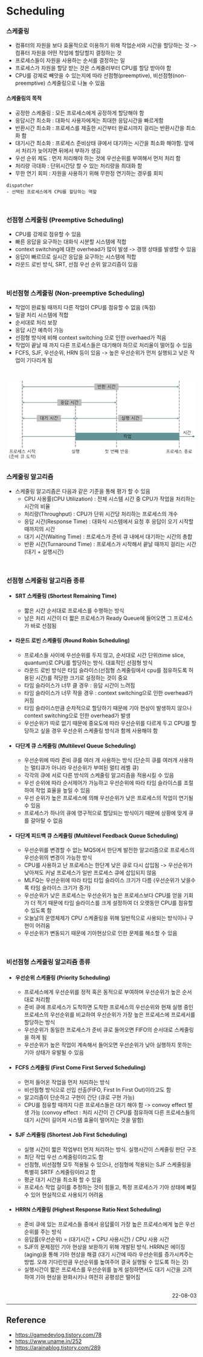 # Scheduling

### 스케줄링
- 컴퓨터의 자원을 보다 효율적으로 이용하기 위해 작업순서와 시간을 할당하는 것 -> 컴퓨터 자원을 어떤 작업에 할당할지 결정하는 것
- 프로세스들이 자원을 사용하는 순서를 결정하는 일
- 프로세스가 자원을 할당 받는 것은 스케줄러부터 CPU를 할당 받아야 함
- CPU를 강제로 빼앗을 수 있는지에 따라 선점형(preemptive), 비선점형(non-preemptive) 스케줄링으로 나눌 수 있음

#### 스케줄링의 목적
- 공정한 스케줄링 : 모든 프로세스에게 공정하게 할당해야 함
- 응답시간 최소화 : 대화식 사용자에게는 최대한 응답시간을 빠르게함
- 반환시간 최소화 : 프로세스를 제출한 시간부터 완료시까지 걸리는 반환시간을 최소화 함
- 대기시간 최소화 : 프로세스 준비상태 큐에서 대기하는 시간을 최소화 해야함. 앞에서 처리가 늦어지면 뒤에서 부하가 생김
- 우선 순위 제도 : 먼저 처리해야 하는 것에 우선순위를 부여해서 먼저 처리 함
- 처리량 극대화 : 단위시간당 할 수 있는 처리량을 최대화 함
- 무한 연기 회피 : 자원을 사용하기 위해 무한정 연기하는 경우를 회피

```
dispatcher
- 선택된 프로세스에게 CPU를 할당하는 역할
```

<br>

### 선점형 스케줄링 (Preemptive Scheduling)
- CPU를 강제로 점유할 수 있음
- 빠른 응답을 요구하는 대화식 시분할 시스템에 적합
- context switching에 대한 overhead가 많이 발생 -> 경쟁 상태를 발생할 수 있음
- 응답이 빠르므로 실시간 응답을 요구하는 시스템에 적합
- 라운드 로빈 방식, SRT, 선점 우선 순위 알고리즘이 있음

<br>

### 비선점형 스케줄링 (Non-preemptive Scheduling)
- 작업이 완료될 때까지 다른 작업이 CPU를 점유할 수 없음 (독점)
- 일괄 처리 시스템에 적합
- 순서대로 처리 보장
- 응답 시간 예측이 가능
- 선점형 방식에 비해 context switching 으로 인한 overhaed가 적음
- 작업이 끝날 때 까지 다른 프로세스들은 대기해야 하므로 처리율이 떨어질 수 있음 
- FCFS, SJF, 우선순위, HRN 등이 있음 -> 높은 우선순위가 먼저 실행되고 낮은 작업이 기다리게 됨

<br>

![Scheduling Flow](./img/Scheculing_Flow.png)

### 스케줄링 알고리즘
- 스케줄링 알고리즘은 다음과 같은 기준을 통해 평가 할 수 있음
    - CPU 사용률(CPU Utilization) : 전체 시스템 시간 중 CPU가 작업을 처리하는 시간의 비율
    - 처리량(Throughput) : CPU가 단위 시간당 처리하는 프로세스의 개수
    - 응답 시간(Response Time) : 대화식 시스템에서 요청 후 응답이 오기 시작할 때까지의 시간
    - 대기 시간(Waiting Time) : 프로세스가 준비 큐 내에서 대기하는 시간의 총합
    - 반환 시간(Turnaround Time) : 프로세스가 시작해서 끝날 때까지 걸리는 시간 (대기 + 실행시간)

<br>

### 선점형 스케줄링 알고리즘 종류
- #### SRT 스케줄링 (Shortest Remaining Time)
    - 짧은 시간 순서대로 프로세스를 수행하는 방식
    - 남은 처리 시간이 더 짧은 프로세스가 Ready Queue에 들어오면 그 프로세스가 바로 선점됨
- #### 라운드 로빈 스케줄링 (Round Robin Scheduling)
    - 프로세스들 사이에 우선순위를 두지 않고, 순서대로 시간 단위(time slice, quantum)로 CPU를 할당하는 방식. 대표적인 선점형 방식
    - 라운드 로빈 방식은 타임 슬라이스(선점형 스케줄링에서 cpu를 점유하도록 허용된 시간)를 적당한 크기로 설정하는 것이 중요
    - 타임 슬라이스가 너무 클 경우 : 응답 시간이 느려짐
    - 타임 슬라이스가 너무 작을 경우 : context switching으로 인한 overhead가 커짐
    - 타임 슬라이스만큼 순차적으로 할당하기 때문에 기아 현상이 발생하지 않으나 context switching으로 인한 overhead가 발생
    - 우선순위가 따로 없기 때문에 중요도에 따라 우선순위를 다르게 두고 CPU를 할당하고 싶을 경우 우선순위 스케줄링 방식과 함께 사용해야 함
- #### 다단계 큐 스케줄링 (Multilevel Queue Scheduling)
    - 우선순위에 따라 준비 큐를 여러 개 사용하는 방식 (단순히 큐를 여러개 사용하는 멀티큐가 아니라 우선순위가 부여된 멀티 레벨 큐)
    - 각각의 큐에 서로 다른 방식의 스케줄링 알고리즘을 적용시킬 수 있음
    - 우선 순위에 따라 순서제어가 가능하고 우선순위에 따라 타임 슬라이스를 조절하여 작업 효율을 높일 수 있음
    - 우선 순위가 높은 프로세스에 의해 우선순위가 낮은 프로세스의 작업이 연기될 수 있음
    - 프로세스가 하나의 큐에 영구적으로 할당되는 방식이기 때문에 상황에 맞게 큐를 갈아탈 수 없음
- #### 다단계 피드백 큐 스케줄링 (Multilevel Feedback Queue Scheduling)
    - 우선순위를 변경할 수 없는 MQS에서 한단계 발전한 알고리즘으로 프로세스의 우선순위의 변경이 가능한 방식
    - CPU를 사용하고 난 프로세스는 한단계 낮은 큐로 다시 삽입됨 -> 우선순위가 낮아져도 커널 프로세스가 일반 프로세스 큐에 삽입되지 않음
    - MLFQ는 우선순위에 따라 타입 타입 슬라이스 크기가 다름 (우선순위가 낮을수록 타임 슬라이스 크기가 증가)
    - 우선순위가 낮은 프로세스는 우선순위가 높은 프로세스보다 CPU를 얻을 기회가 더 적기 때문에 타임 슬라이스를 크게 설정하여 더 오랫동안 CPU를 점유할 수 있도록 함
    - 오늘날의 운영체제가 CPU 스케줄링을 위해 일반적으로 사용되는 방식이나 구현이 어려움
    - 우선순위가 변동되기 때문에 기아현상으로 인한 문제를 해소할 수 있음

<br>

### 비선점형 스케줄링 알고리즘 종류
- #### 우선순위 스케줄링 (Priority Scheduling)
    - 프로세스에게 우선순위를 정적 혹은 동적으로 부여하며 우선순위가 높은 순서대로 처리함
    - 준비 큐에 프로세스가 도착하면 도착한 프로세스의 우선순위와 현재 실행 중인 프로세스의 우선순위를 비교하여 우선순위가 가장 높은 프로세스에 프로세서를 할당하는 방식
    - 우선순위가 동일한 프로세스가 준비 큐로 들어오면 FIFO의 순서대로 스케줄링을 하게 됨
    - 우선순위가 높은 작업이 계속해서 들어오면 우선순위가 낮아 실행하지 못하는 기아 상태가 유발될 수 있음
- #### FCFS 스케줄링 (First Come First Served Scheduling)
    - 먼저 들어온 작업을 먼저 처리하는 방식
    - 비선점형 방식으로 선입 선출(FIFO, First In First Out)이라고도 함
    - 알고리즘이 단순하고 구현이 간단 (큐로 구현 가능)
    - CPU를 점유할 때까지 다른 프로세스들은 대기 해야 함 -> convoy effect 발생 가능 (convoy effect : 처리 시간이 긴 CPU를 점유하여 다른 프로세스들의 대기 시간이 길어져 시스템 효율이 떨어지는 것을 말함)
- #### SJF 스케줄링 (Shortest Job First Scheduling)
    - 실행 시간이 짧은 작업부터 먼저 처리하는 방식. 실행시간이 스케줄링 판단 구조
    - 최단 작업 우선 스케줄링이라고도 함
    - 선점형, 비선점형 모두 적용될 수 있으나, 선점형에 적용되는 SJF 스케줄링을 특별히 SRTF 스케줄링이라고 함
    - 평균 대기 시간을 최소화 할 수 있음
    - 프로세스 작업 길이를 추정하는 것이 힘들고, 특정 프로세스가 기아 상태에 빠질 수 있어 현실적으로 사용되기 어려움
- #### HRRN 스케줄링 (Highest Response Ratio Next Scheduling)
    - 준비 큐에 있는 프로세스들 중에서 응답률이 가장 높은 프로세스에게 높은 우선순위를 주는 방식
    - 응답률(우선순위) = (대기시간 + CPU 사용시간) / CPU 사용 시간
    - SJF의 문제점인 기아 현상을 보완하기 위해 개발된 방식. HRRN은 에이징(aging)을 통해 기아 현상을 해결 (대기 시간에 따라 우선순위를 증가시켜주는 방법. 오래 기다린만큼 우선순위를 높여주어 결국 실행될 수 있도록 하는 것)
    - 실행시간이 짧은 프로세스를 우선순위를 높게 설정하면서도 대기 시간을 고려하여 기아 현상을 완화시키나 여전히 공평성은 떨어짐

<br>

<div style="text-align: right">22-08-03</div>

-------

## Reference
- https://gamedevlog.tistory.com/78
- https://www.uname.in/252
- https://arainablog.tistory.com/289